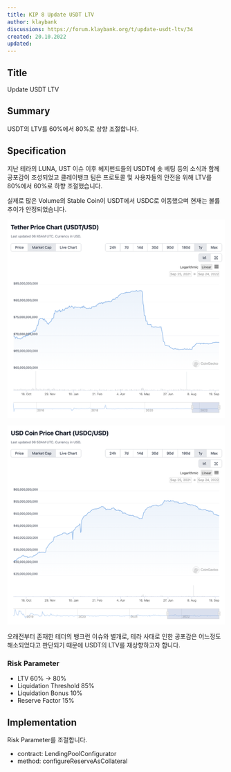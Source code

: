 ```yaml
---
title: KIP 8 Update USDT LTV
author: klaybank
discussions: https://forum.klaybank.org/t/update-usdt-ltv/34
created: 20.10.2022
updated: 
---
```


## Title

Update USDT LTV

## Summary

USDT의 LTV를 60%에서 80%로 상향 조절합니다.

## Specification

지난 테라의 LUNA, UST 이슈 이후 헤지펀드들의 USDT에 숏 베팅 등의 소식과 함께 공포감이 조성되었고 클레이뱅크 팀은 프로토콜 및 사용자들의 안전을 위해 LTV를 80%에서 60%로 하향 조절했습니다.

실제로 많은 Volume의 Stable Coin이 USDT에서 USDC로 이동했으며 현재는 볼륨 추이가 안정되었습니다.

![usdt_volume](../images/proposal-8/usdt_volume.png)

![usdc_volume](../images/proposal-8/usdc_volume.png)

오래전부터 존재한 테더의 뱅크런 이슈와 별개로, 테라 사태로 인한 공포감은 어느정도 해소되었다고 판단되기 때문에 USDT의 LTV를 재상향하고자 합니다.

### Risk Parameter

- LTV 60% → 80%
- Liquidation Threshold 85%
- Liquidation Bonus 10%
- Reserve Factor 15%

## Implementation

Risk Parameter를 조절합니다.
- contract: LendingPoolConfigurator
- method: configureReserveAsCollateral